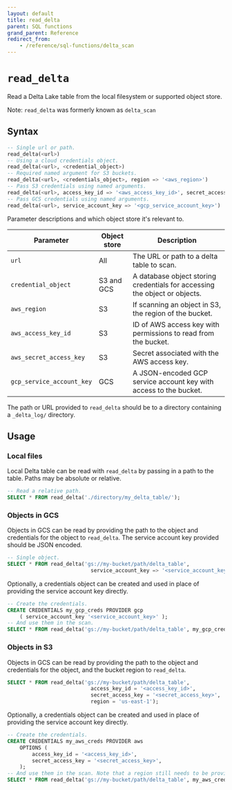 ```yaml
---
layout: default
title: read_delta
parent: SQL functions
grand_parent: Reference
redirect_from: 
    - /reference/sql-functions/delta_scan
---
```


# `read_delta`

Read a Delta Lake table from the local filesystem or supported object store.

Note: `read_delta` was formerly known as `delta_scan`

## Syntax

```sql
-- Single url or path.
read_delta(<url>)
-- Using a cloud credentials object.
read_delta(<url>, <credential_object>)
-- Required named argument for S3 buckets.
read_delta(<url>, <credentials_object>, region => '<aws_region>')
-- Pass S3 credentials using named arguments.
read_delta(<url>, access_key_id => '<aws_access_key_id>', secret_access_key => '<aws_secret_access_key>', region => '<aws_region>')
-- Pass GCS credentials using named arguments.
read_delta(<url>, service_account_key => '<gcp_service_account_key>')
```

Parameter descriptions and which object store it's relevant to.

| Parameter                 | Object store | Description                                                                |
| ------------------------- | ------------ | -------------------------------------------------------------------------- |
| `url`                     | All          | The URL or path to a delta table to scan.                                  |
| `credential_object`       | S3 and GCS   | A database object storing credentials for accessing the object or objects. |
| `aws_region`              | S3           | If scanning an object in S3, the region of the bucket.                     |
| `aws_access_key_id`       | S3           | ID of AWS access key with permissions to read from the bucket.             |
| `aws_secret_access_key`   | S3           | Secret associated with the AWS access key.                                 |
| `gcp_service_account_key` | GCS          | A JSON-encoded GCP service account key with access to the bucket.          |

The path or URL provided to `read_delta` should be to a directory containing a
`_delta_log/` directory.

## Usage

### Local files

Local Delta table can be read with `read_delta` by passing in a path to the
table. Paths may be absolute or relative.

```sql
-- Read a relative path.
SELECT * FROM read_delta('./directory/my_delta_table/');
```

### Objects in GCS

Objects in GCS can be read by providing the path to the object and credentials
for the object to `read_delta`. The service account key provided should be
JSON encoded.

```sql
-- Single object.
SELECT * FROM read_delta('gs://my-bucket/path/delta_table',
                           service_account_key => '<service_account_key>');
```

Optionally, a credentials object can be created and used in place of providing
the service account key directly.

```sql
-- Create the credentials.
CREATE CREDENTIALS my_gcp_creds PROVIDER gcp
    ( service_account_key '<service_account_key>' );
-- And use them in the scan.
SELECT * FROM read_delta('gs://my-bucket/path/delta_table', my_gcp_creds);
```

### Objects in S3

Objects in GCS can be read by providing the path to the object and credentials
for the object, and the bucket region to `read_delta`.

```sql
SELECT * FROM read_delta('gs://my-bucket/path/delta_table',
                           access_key_id = '<access_key_id>',
                           secret_access_key = '<secret_access_key>',
                           region = 'us-east-1');
```

Optionally, a credentials object can be created and used in place of providing
the service account key directly.

```sql
-- Create the credentials.
CREATE CREDENTIALS my_aws_creds PROVIDER aws
    OPTIONS (
        access_key_id = '<access_key_id>',
        secret_access_key = '<secret_access_key>',
    );
-- And use them in the scan. Note that a region still needs to be provided.
SELECT * FROM read_delta('gs://my-bucket/path/delta_table', my_aws_creds, region => 'us-east-1');
```
